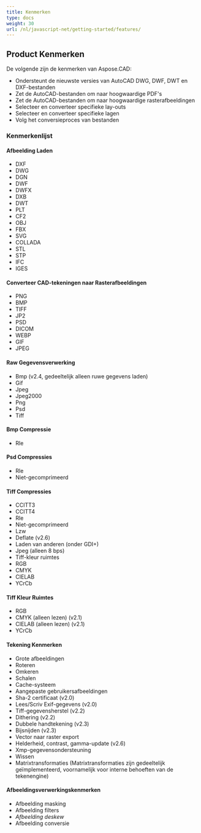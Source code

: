 ```yaml
---
title: Kenmerken
type: docs
weight: 30
url: /nl/javascript-net/getting-started/features/
---
```


## **Product Kenmerken**
De volgende zijn de kenmerken van Aspose.CAD:

- Ondersteunt de nieuwste versies van AutoCAD DWG, DWF, DWT en DXF-bestanden
- Zet de AutoCAD-bestanden om naar hoogwaardige PDF's
- Zet de AutoCAD-bestanden om naar hoogwaardige rasterafbeeldingen
- Selecteer en converteer specifieke lay-outs
- Selecteer en converteer specifieke lagen
- Volg het conversieproces van bestanden

### **Kenmerkenlijst**
#### **Afbeelding Laden**
- DXF
- DWG
- DGN
- DWF
- DWFX
- DXB
- DWT
- PLT
- CF2
- OBJ
- FBX
- SVG
- COLLADA
- STL
- STP
- IFC
- IGES

#### **Converteer CAD-tekeningen naar Rasterafbeeldingen**
- PNG
- BMP
- TIFF
- JP2
- PSD
- DICOM
- WEBP
- GIF
- JPEG

#### **Raw Gegevensverwerking**
- Bmp (v2.4, gedeeltelijk alleen ruwe gegevens laden)
- Gif
- Jpeg
- Jpeg2000
- Png
- Psd
- Tiff

#### **Bmp Compressie**
- Rle

#### **Psd Compressies**
- Rle
- Niet-gecomprimeerd

#### **Tiff Compressies**
- CCITT3
- CCITT4
- Rle
- Niet-gecomprimeerd
- Lzw
- Deflate (v2.6)
- Laden van anderen (onder GDI+)
- Jpeg (alleen 8 bps)
- Tiff-kleur ruimtes
- RGB
- CMYK
- CIELAB
- YCrCb

#### **Tiff Kleur Ruimtes**
- RGB
- CMYK (alleen lezen) (v2.1)
- CIELAB (alleen lezen) (v2.1)
- YCrCb

#### **Tekening Kenmerken**
- Grote afbeeldingen
- Roteren
- Omkeren
- Schalen
- Cache-systeem
- Aangepaste gebruikersafbeeldingen
- Sha-2 certificaat (v2.0)
- Lees/Scriv Exif-gegevens (v2.0)
- Tiff-gegevensherstel (v2.2)
- Dithering (v2.2)
- Dubbele handtekening (v2.3)
- Bijsnijden (v2.3)
- Vector naar raster export
- Helderheid, contrast, gamma-update (v2.6)
- Xmp-gegevensondersteuning
- Wissen
- Matrixtransformaties (Matrixtransformaties zijn gedeeltelijk geïmplementeerd, voornamelijk voor interne behoeften van de tekenengine)

#### **Afbeeldingsverwerkingskenmerken**
- Afbeelding masking
- Afbeelding filters
- *Afbeelding deskew*
- Afbeelding conversie
